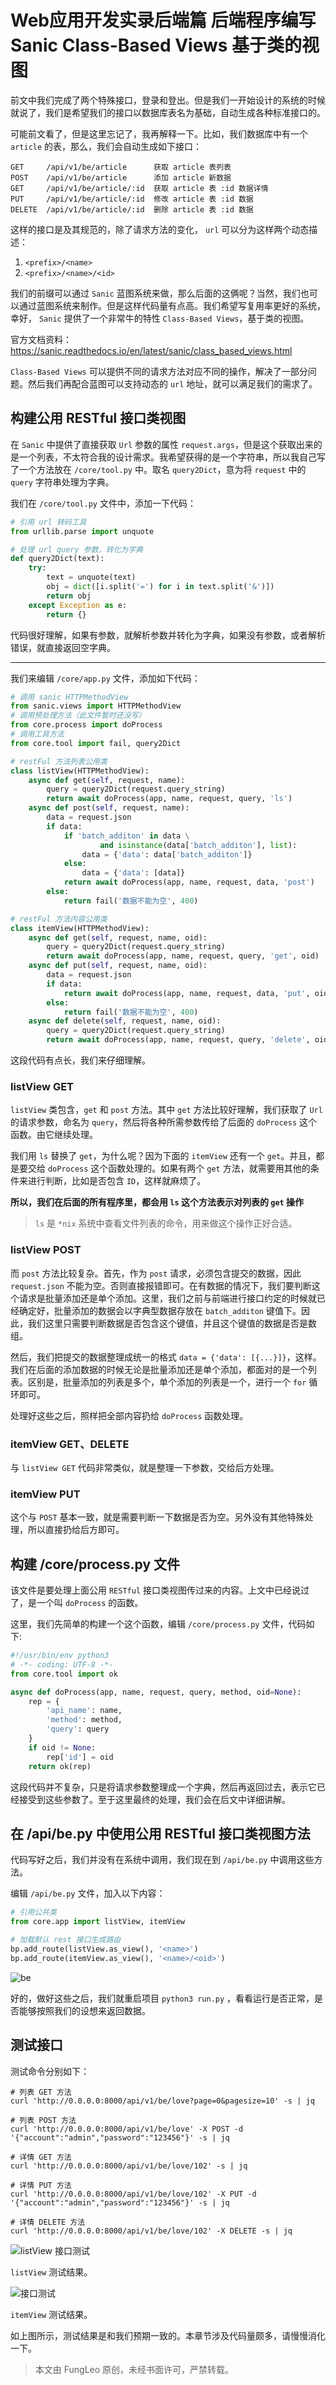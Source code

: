 # Web应用开发实录后端篇 后端程序编写 Sanic Class-Based Views 基于类的视图

前文中我们完成了两个特殊接口，登录和登出。但是我们一开始设计的系统的时候就说了，我们是希望我们的接口以数据库表名为基础，自动生成各种标准接口的。

可能前文看了，但是这里忘记了，我再解释一下。比如，我们数据库中有一个 `article` 的表，那么，我们会自动生成如下接口：

```#
GET     /api/v1/be/article      获取 article 表列表
POST    /api/v1/be/article      添加 article 新数据
GET     /api/v1/be/article/:id  获取 article 表 :id 数据详情
PUT     /api/v1/be/article/:id  修改 article 表 :id 数据
DELETE  /api/v1/be/article/:id  删除 article 表 :id 数据
```

这样的接口是及其规范的，除了请求方法的变化， `url` 可以分为这样两个动态描述：

1. `<prefix>/<name>`
2. `<prefix>/<name>/<id>`

我们的前缀可以通过 `Sanic` 蓝图系统来做，那么后面的这俩呢？当然，我们也可以通过蓝图系统来制作。但是这样代码量有点高。我们希望写复用率更好的系统，幸好， `Sanic` 提供了一个非常牛的特性 `Class-Based Views`，基于类的视图。

官方文档资料： https://sanic.readthedocs.io/en/latest/sanic/class_based_views.html

`Class-Based Views` 可以提供不同的请求方法对应不同的操作，解决了一部分问题。然后我们再配合蓝图可以支持动态的 `url` 地址，就可以满足我们的需求了。

## 构建公用 RESTful 接口类视图

在 `Sanic` 中提供了直接获取 `Url` 参数的属性 `request.args`，但是这个获取出来的是一个列表，不太符合我的设计需求。我希望获得的是一个字符串，所以我自己写了一个方法放在 `/core/tool.py` 中。取名 `query2Dict`，意为将 `request` 中的 `query` 字符串处理为字典。

我们在 `/core/tool.py` 文件中，添加一下代码：

```python
# 引用 url 转码工具
from urllib.parse import unquote

# 处理 url query 参数，转化为字典
def query2Dict(text):
    try:
        text = unquote(text)
        obj = dict([i.split('=') for i in text.split('&')]) 
        return obj
    except Exception as e:
        return {}
```

代码很好理解，如果有参数，就解析参数并转化为字典，如果没有参数，或者解析错误，就直接返回空字典。

****

我们来编辑 `/core/app.py` 文件，添加如下代码：

```python
# 调用 sanic HTTPMethodView
from sanic.views import HTTPMethodView
# 调用预处理方法（此文件暂时还没写）
from core.process import doProcess
# 调用工具方法
from core.tool import fail, query2Dict

# restFul 方法列表公用类
class listView(HTTPMethodView):
    async def get(self, request, name):
        query = query2Dict(request.query_string)
        return await doProcess(app, name, request, query, 'ls')
    async def post(self, request, name):
        data = request.json
        if data:
            if 'batch_additon' in data \
                    and isinstance(data['batch_additon'], list):
                data = {'data': data['batch_additon']}
            else:
                data = {'data': [data]}
            return await doProcess(app, name, request, data, 'post')
        else:
            return fail('数据不能为空', 400)

# restFul 方法内容公用类
class itemView(HTTPMethodView):
    async def get(self, request, name, oid):
        query = query2Dict(request.query_string)
        return await doProcess(app, name, request, query, 'get', oid)
    async def put(self, request, name, oid):
        data = request.json
        if data:
            return await doProcess(app, name, request, data, 'put', oid)
        else:
            return fail('数据不能为空', 400)
    async def delete(self, request, name, oid):
        query = query2Dict(request.query_string)
        return await doProcess(app, name, request, query, 'delete', oid)
```

这段代码有点长，我们来仔细理解。

### listView GET

`listView` 类包含，`get` 和 `post` 方法。其中 `get` 方法比较好理解，我们获取了 `Url` 的请求参数，命名为 `query`，然后将各种所需参数传给了后面的 `doProcess` 这个函数。由它继续处理。

我们用 `ls` 替换了 `get`，为什么呢？因为下面的 `itemView` 还有一个 `get`。并且，都是要交给 `doProcess` 这个函数处理的。如果有两个 `get` 方法，就需要用其他的条件来进行判断，比如是否包含 `ID`，这样就麻烦了。

**所以，我们在后面的所有程序里，都会用 `ls` 这个方法表示对列表的 `get` 操作**

> `ls` 是 `*nix` 系统中查看文件列表的命令，用来做这个操作正好合适。

### listView POST

而 `post` 方法比较复杂。首先，作为 `post` 请求，必须包含提交的数据，因此 `request.json` 不能为空。否则直接报错即可。在有数据的情况下，我们要判断这个请求是批量添加还是单个添加。这里，我们之前与前端进行接口约定的时候就已经确定好，批量添加的数据会以字典型数据存放在 `batch_additon` 键值下。因此，我们这里只需要判断数据是否包含这个键值，并且这个键值的数据是否是数组。

然后，我们把提交的数据整理成统一的格式 `data = {'data': [{...}]}`，这样。我们在后面的添加数据的时候无论是批量添加还是单个添加，都面对的是一个列表。区别是，批量添加的列表是多个，单个添加的列表是一个，进行一个 `for` 循环即可。

处理好这些之后，照样把全部内容扔给 `doProcess` 函数处理。

### itemView GET、DELETE

与 `listView GET` 代码非常类似，就是整理一下参数，交给后方处理。

### itemView PUT

这个与 `POST` 基本一致，就是需要判断一下数据是否为空。另外没有其他特殊处理，所以直接扔给后方即可。

## 构建 /core/process.py 文件

该文件是要处理上面公用 `RESTful` 接口类视图传过来的内容。上文中已经说过了，是一个叫 `doProcess` 的函数。

这里，我们先简单的构建一个这个函数，编辑 `/core/process.py` 文件，代码如下:

```python
#!/usr/bin/env python3
# -*- coding: UTF-8 -*-
from core.tool import ok

async def doProcess(app, name, request, query, method, oid=None):
    rep = {
        'api_name': name,
        'method': method,
        'query': query
    }
    if oid != None:
        rep['id'] = oid
    return ok(rep)
```

这段代码并不复杂，只是将请求参数整理成一个字典，然后再返回过去，表示它已经接受到这些参数了。至于这里最终的处理，我们会在后文中详细讲解。

## 在 /api/be.py 中使用公用 RESTful 接口类视图方法

代码写好之后，我们并没有在系统中调用，我们现在到 `/api/be.py` 中调用这些方法。

编辑 `/api/be.py` 文件，加入以下内容：

```python
# 引用公共类
from core.app import listView, itemView

# 加载默认 rest 接口生成路由
bp.add_route(listView.as_view(), '<name>')
bp.add_route(itemView.as_view(), '<name>/<oid>')
```

![be](https://raw.githubusercontent.com/fengcms/articles/master/image/dc/103940b0a2d0eb1130ea4207a4e5c5.jpg)

好的，做好这些之后，我们就重启项目 `python3 run.py` ，看看运行是否正常，是否能够按照我们的设想来返回数据。

## 测试接口

测试命令分别如下：

```#
# 列表 GET 方法
curl 'http://0.0.0.0:8000/api/v1/be/love?page=0&pagesize=10' -s | jq

# 列表 POST 方法
curl 'http://0.0.0.0:8000/api/v1/be/love' -X POST -d '{"account":"admin","password":"123456"}' -s | jq

# 详情 GET 方法
curl 'http://0.0.0.0:8000/api/v1/be/love/102' -s | jq

# 详情 PUT 方法
curl 'http://0.0.0.0:8000/api/v1/be/love/102' -X PUT -d '{"account":"admin","password":"123456"}' -s | jq

# 详情 DELETE 方法
curl 'http://0.0.0.0:8000/api/v1/be/love/102' -X DELETE -s | jq
```

![listView 接口测试](https://raw.githubusercontent.com/fengcms/articles/master/image/64/f3fed3375b8d8cea251cdf39cb4ea2.jpg)

`listView` 测试结果。

![接口测试](https://raw.githubusercontent.com/fengcms/articles/master/image/3f/c0972ba69e2b9e2ef77fe4c64e4530.jpg)

`itemView` 测试结果。

如上图所示，测试结果是和我们预期一致的。本章节涉及代码量颇多，请慢慢消化一下。

> 本文由 FungLeo 原创，未经书面许可，严禁转载。


